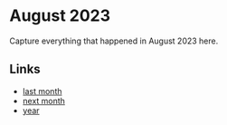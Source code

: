 # August 2023

Capture everything that happened in August 2023 here.

## Links
- [last month](calendar/months/2023-07.md)
- [next month](calendar/months/2023-09.md)
- [year](calendar/years/2023.md)